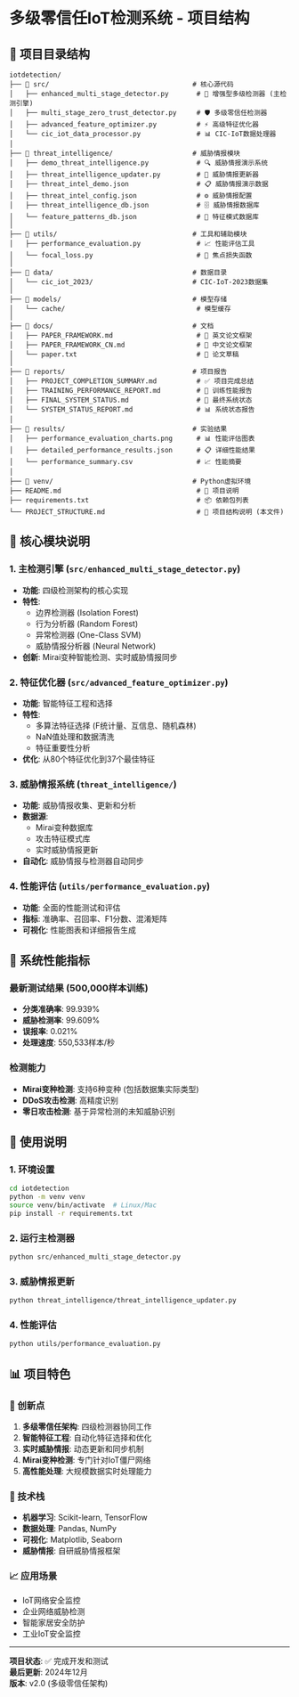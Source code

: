 # 多级零信任IoT检测系统 - 项目结构

## 📁 项目目录结构

```
iotdetection/
├── 📁 src/                                    # 核心源代码
│   ├── enhanced_multi_stage_detector.py       # 🎯 增强型多级检测器 (主检测引擎)
│   ├── multi_stage_zero_trust_detector.py     # 🛡️ 多级零信任检测器
│   ├── advanced_feature_optimizer.py          # ⚡ 高级特征优化器
│   └── cic_iot_data_processor.py              # 📊 CIC-IoT数据处理器
│
├── 📁 threat_intelligence/                    # 威胁情报模块
│   ├── demo_threat_intelligence.py            # 🔍 威胁情报演示系统
│   ├── threat_intelligence_updater.py         # 🔄 威胁情报更新器
│   ├── threat_intel_demo.json                 # 📋 威胁情报演示数据
│   ├── threat_intel_config.json               # ⚙️ 威胁情报配置
│   ├── threat_intelligence_db.json            # 🗄️ 威胁情报数据库
│   └── feature_patterns_db.json               # 🎨 特征模式数据库
│
├── 📁 utils/                                  # 工具和辅助模块
│   ├── performance_evaluation.py              # 📈 性能评估工具
│   └── focal_loss.py                          # 🎯 焦点损失函数
│
├── 📁 data/                                   # 数据目录
│   └── cic_iot_2023/                         # CIC-IoT-2023数据集
│
├── 📁 models/                                 # 模型存储
│   └── cache/                                 # 模型缓存
│
├── 📁 docs/                                   # 文档
│   ├── PAPER_FRAMEWORK.md                     # 📄 英文论文框架
│   ├── PAPER_FRAMEWORK_CN.md                  # 📄 中文论文框架
│   └── paper.txt                              # 📝 论文草稿
│
├── 📁 reports/                                # 项目报告
│   ├── PROJECT_COMPLETION_SUMMARY.md          # ✅ 项目完成总结
│   ├── TRAINING_PERFORMANCE_REPORT.md         # 🏃 训练性能报告
│   ├── FINAL_SYSTEM_STATUS.md                 # 🎯 最终系统状态
│   └── SYSTEM_STATUS_REPORT.md                # 📊 系统状态报告
│
├── 📁 results/                                # 实验结果
│   ├── performance_evaluation_charts.png      # 📊 性能评估图表
│   ├── detailed_performance_results.json      # 📋 详细性能结果
│   └── performance_summary.csv                # 📈 性能摘要
│
├── 📁 venv/                                   # Python虚拟环境
├── README.md                                  # 📖 项目说明
├── requirements.txt                           # 📦 依赖包列表
└── PROJECT_STRUCTURE.md                       # 📁 项目结构说明 (本文件)
```

## 🎯 核心模块说明

### 1. 主检测引擎 (`src/enhanced_multi_stage_detector.py`)
- **功能**: 四级检测架构的核心实现
- **特性**: 
  - 边界检测器 (Isolation Forest)
  - 行为分析器 (Random Forest)
  - 异常检测器 (One-Class SVM)
  - 威胁情报分析器 (Neural Network)
- **创新**: Mirai变种智能检测、实时威胁情报同步

### 2. 特征优化器 (`src/advanced_feature_optimizer.py`)
- **功能**: 智能特征工程和选择
- **特性**: 
  - 多算法特征选择 (F统计量、互信息、随机森林)
  - NaN值处理和数据清洗
  - 特征重要性分析
- **优化**: 从80个特征优化到37个最佳特征

### 3. 威胁情报系统 (`threat_intelligence/`)
- **功能**: 威胁情报收集、更新和分析
- **数据源**: 
  - Mirai变种数据库
  - 攻击特征模式库
  - 实时威胁情报更新
- **自动化**: 威胁情报与检测器自动同步

### 4. 性能评估 (`utils/performance_evaluation.py`)
- **功能**: 全面的性能测试和评估
- **指标**: 准确率、召回率、F1分数、混淆矩阵
- **可视化**: 性能图表和详细报告生成

## 🚀 系统性能指标

### 最新测试结果 (500,000样本训练)
- **分类准确率**: 99.939%
- **威胁检测率**: 99.609%
- **误报率**: 0.021%
- **处理速度**: 550,533样本/秒

### 检测能力
- **Mirai变种检测**: 支持6种变种 (包括数据集实际类型)
- **DDoS攻击检测**: 高精度识别
- **零日攻击检测**: 基于异常检测的未知威胁识别

## 🔧 使用说明

### 1. 环境设置
```bash
cd iotdetection
python -m venv venv
source venv/bin/activate  # Linux/Mac
pip install -r requirements.txt
```

### 2. 运行主检测器
```bash
python src/enhanced_multi_stage_detector.py
```

### 3. 威胁情报更新
```bash
python threat_intelligence/threat_intelligence_updater.py
```

### 4. 性能评估
```bash
python utils/performance_evaluation.py
```

## 📊 项目特色

### 🌟 创新点
1. **多级零信任架构**: 四级检测器协同工作
2. **智能特征工程**: 自动化特征选择和优化
3. **实时威胁情报**: 动态更新和同步机制
4. **Mirai变种检测**: 专门针对IoT僵尸网络
5. **高性能处理**: 大规模数据实时处理能力

### 🎯 技术栈
- **机器学习**: Scikit-learn, TensorFlow
- **数据处理**: Pandas, NumPy
- **可视化**: Matplotlib, Seaborn
- **威胁情报**: 自研威胁情报框架

### 📈 应用场景
- IoT网络安全监控
- 企业网络威胁检测
- 智能家居安全防护
- 工业IoT安全监控

---

**项目状态**: ✅ 完成开发和测试  
**最后更新**: 2024年12月  
**版本**: v2.0 (多级零信任架构) 
